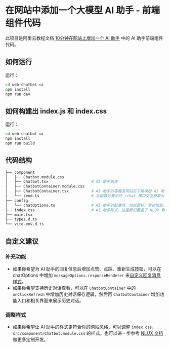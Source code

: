 # 在网站中添加一个大模型 AI 助手 - 前端组件代码
此项目是阿里云教程文档 [10分钟在网站上增加一个 AI 助手](https://help.aliyun.com/zh/model-studio/developer-reference/add-an-ai-assistant-to-your-website-in-10-minutes) 中的 AI 助手前端组件代码。


## 如何运行
运行：
```bash
cd web-chatbot-ui
npm install
npm run dev
```

## 如何构建出 index.js 和 index.css
运行：
```bash
cd web-chatbot-ui
npm install
npm run build
```

## 代码结构
```bash
├── component
│   ├── Chatbot.module.css
│   ├── Chatbot.tsx                   # AI 助手组件
│   ├── ChatbotContainer.module.css
│   ├── ChatbotContainer.tsx          # AI 助手的容器及网站右下角唤起 AI 助手的图标
│   └── send.ts                       # 与函数计算中的 /chat 接口交互获取大模型生成数据的关键代码。
├── config
│   └── chatOptions.ts                # AI 助手的配置项，包括图标、欢迎信息，以及重写 render 等。这些 options 会被透传给 AiChat 组件，更多完整的参数可以查阅 NLUX 官方文档：https://docs.nlkit.com/nlux/reference/ui/ai-chat
├── index.css                         # AI 助手样式，这里我们覆盖了 NLUX 默认的样式，改成了类似阿里云官网 AI 助手的样式
├── main.tsx
├── types.d.ts
└── vite-env.d.ts
```

## 自定义建议
### 补充功能
- 如果你希望为 AI 助手的回复信息后增加点赞、点踩、重新生成按钮，可以在 chatOptions 中增加 `messageOptions.responseRenderer` 来[自定义回复消息样式](https://docs.nlkit.com/nlux/reference/ui/ai-chat#message-options)。
- 如果你希望支持历史对话查看，可以在 `ChatbotContainer` 中的 `onClickRefresh` 中增加历史对话保存逻辑，然后再 `ChatbotContainer` 增加功能入口和相关界面来展示历史对话。
### 调整样式
- 如果你希望让 AI 助手的样式更符合你的网站风格，可以调整 `index.css`、`src/component/Chatbot.module.css` 的样式。也可以进一步参考 [NLUX 文档](https://docs.nlkit.com/nlux/reference/ui/ai-chat#message-options) 做更多定制开发。
